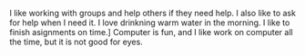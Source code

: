 I like working with groups and help others if they need help. I also like to ask for help when I need it. 
I love drinkning warm water in the morning.
I like to finish asignments on time.]
Computer is fun, and I like work on computer all the time,
but it is not good for eyes. 
